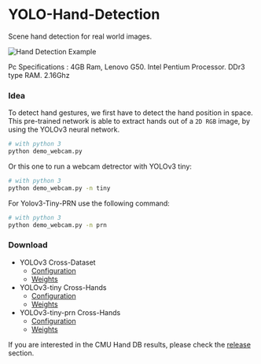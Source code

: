 # YOLO-Hand-Detection
Scene hand detection for real world images.

![Hand Detection Example](https://github.com/Firos333/openCV-Object-detection/blob/master/images/yolohand.png)

Pc Specifications :  4GB Ram, Lenovo G50. Intel Pentium Processor. DDr3 type RAM. 2.16Ghz 

### Idea
To detect hand gestures, we first have to detect the hand position in space. This pre-trained network is able to extract hands out of a `2D RGB` image, by using the YOLOv3 neural network.







```bash
# with python 3
python demo_webcam.py
```

Or this one to run a webcam detrector with YOLOv3 tiny:

```bash
# with python 3
python demo_webcam.py -n tiny
```

For Yolov3-Tiny-PRN use the following command:

```bash
# with python 3
python demo_webcam.py -n prn
```

### Download

- YOLOv3 Cross-Dataset
	- [Configuration](https://github.com/cansik/yolo-hand-detection/releases/download/pretrained/cross-hands.cfg)
	- [Weights](https://github.com/cansik/yolo-hand-detection/releases/download/pretrained/cross-hands.weights)
- YOLOv3-tiny Cross-Hands
	- [Configuration](https://github.com/cansik/yolo-hand-detection/releases/download/pretrained/cross-hands-tiny.cfg)
	- [Weights](https://github.com/cansik/yolo-hand-detection/releases/download/pretrained/cross-hands-tiny.weights)
- YOLOv3-tiny-prn Cross-Hands
	- [Configuration](https://github.com/cansik/yolo-hand-detection/releases/download/pretrained/cross-hands-tiny-prn.cfg)
	- [Weights](https://github.com/cansik/yolo-hand-detection/releases/download/pretrained/cross-hands-tiny-prn.weights)

If you are interested in the CMU Hand DB results, please check the [release](https://github.com/cansik/yolo-hand-detection/releases/tag/pretrained) section.


